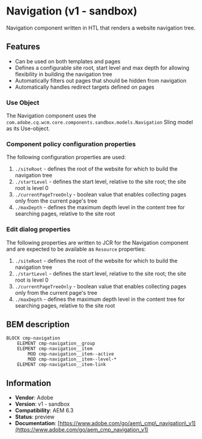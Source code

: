 <!--
Copyright 2017 Adobe Systems Incorporated

Licensed under the Apache License, Version 2.0 (the "License");
you may not use this file except in compliance with the License.
You may obtain a copy of the License at

    http://www.apache.org/licenses/LICENSE-2.0

Unless required by applicable law or agreed to in writing, software
distributed under the License is distributed on an "AS IS" BASIS,
WITHOUT WARRANTIES OR CONDITIONS OF ANY KIND, either express or implied.
See the License for the specific language governing permissions and
limitations under the License.
-->

Navigation (v1 - sandbox)
====
Navigation component written in HTL that renders a website navigation tree.

## Features
* Can be used on both templates and pages
* Defines a configurable site root, start level and max depth for allowing flexibility in building the navigation tree
* Automatically filters out pages that should be hidden from navigation
* Automatically handles redirect targets defined on pages


### Use Object
The Navigation component uses the `com.adobe.cq.wcm.core.components.sandbox.models.Navigation` Sling model as its Use-object.

### Component policy configuration properties
The following configuration properties are used:

1. `./siteRoot` - defines the root of the website for which to build the navigation tree
2. `./startLevel` - defines the start level, relative to the site root; the site root is level 0
3. `./currentPageTreeOnly` - boolean value that enables collecting pages only from the current page's tree
4. `./maxDepth` - defines the maximum depth level in the content tree for searching pages, relative to the site root

### Edit dialog properties
The following properties are written to JCR for the Navigation component and are expected to be available as `Resource` properties:

1. `./siteRoot` - defines the root of the website for which to build the navigation tree
2. `./startLevel` - defines the start level, relative to the site root; the site root is level 0
3. `./currentPageTreeOnly` - boolean value that enables collecting pages only from the current page's tree
4. `./maxDepth` - defines the maximum depth level in the content tree for searching pages, relative to the site root

## BEM description
```
BLOCK cmp-navigation
    ELEMENT cmp-navigation__group
    ELEMENT cmp-navigation__item
        MOD cmp-navigation__item--active
        MOD cmp-navigation__item--level-*
    ELEMENT cmp-navigation__item-link
```

## Information
* **Vendor**: Adobe
* **Version**: v1 - sandbox
* **Compatibility**: AEM 6.3
* **Status**: preview
* **Documentation**: [https://www.adobe.com/go/aem\_cmp\_navigation\_v1](https://www.adobe.com/go/aem_cmp_navigation_v1)

